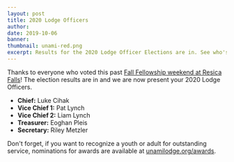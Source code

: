 ```yaml
---
layout: post
title: 2020 Lodge Officers
author:
date: 2019-10-06
banner:
thumbnail: unami-red.png
excerpt: Results for the 2020 Lodge Officer Elections are in. See who's planning the next lodge year!
---
```


Thanks to everyone who voted this past [Fall Fellowship weekend at Resica Falls](2019-Fall-Fellowship-Wrapup)! The election results are in and we are now present your 2020 Lodge Officers.

- **Chief:** Luke Cihak
- **Vice Chief 1:** Pat Lynch
- **Vice Chief 2:** Liam Lynch
- **Treasurer:** Eoghan Pleis
- **Secretary:** Riley Metzler

Don't forget, if you want to recognize a youth or adult for outstanding service, nominations for awards are available at [unamilodge.org/awards](/awards).
